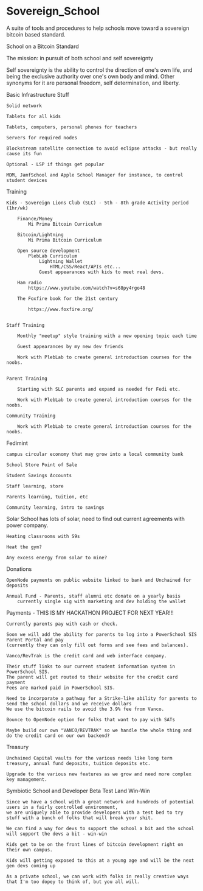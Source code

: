 # Sovereign_School
A suite of tools and procedures to help schools move toward a sovereign bitcoin based standard.

School on a Bitcoin Standard

The mission: in pursuit of both school and self sovereignty

Self sovereignty is the ability to control the direction of one's own life, and being the exclusive authority over one's own body and mind. Other synonyms for it are personal freedom, self determination, and liberty.


Basic Infrastructure Stuff

	Solid network
	
	Tablets for all kids
	
	Tablets, computers, personal phones for teachers
	
	Servers for required nodes
	
	Blockstream satellite connection to avoid eclipse attacks - but really cause its fun
	
	Optional - LSP if things get popular
	
	MDM, JamfSchool and Apple School Manager for instance, to control student devices



Training

	Kids - Sovereign Lions Club (SLC) - 5th - 8th grade Activity period (1hr/wk)
	
		Finance/Money
			Mi Prima Bitcoin Curriculum
			
		Bitcoin/Lightning
			Mi Prima Bitcoin Curriculum
			
		Open source development
			PlebLab Curriculum
				Lightning Wallet
					HTML/CSS/React/APIs etc...
				Guest appearances with kids to meet real devs.
				
		Ham radio
			https://www.youtube.com/watch?v=s68py4rgo48
			
		The Foxfire book for the 21st century
	
			https://www.foxfire.org/
	
			
	Staff Training
	
		Monthly "meetup" style training with a new opening topic each time
		
		Guest appearances by my new dev friends
		
		Work with PlebLab to create general introduction courses for the noobs.
		
		
	Parent Training
	
		Starting with SLC parents and expand as needed for Fedi etc.
		
		Work with PlebLab to create general introduction courses for the noobs.
		
	Community Training
	
		Work with PlebLab to create general introduction courses for the noobs.


Fedimint

	campus circular economy that may grow into a local community bank
	
	School Store Point of Sale
	
	Student Savings Accounts
	
	Staff learning, store
	
	Parents learning, tuition, etc
	
	Community learning, intro to savings


Solar
	School has lots of solar, need to find out current agreements with power company.
	
	Heating classrooms with S9s
	
	Heat the gym?
	
	Any excess energy from solar to mine?
		

Donations

	OpenNode payments on public website linked to bank and Unchained for deposits
	
	Annual Fund - Parents, staff alumni etc donate on a yearly basis
		currently single sig with marketing and dev holding the wallet	

Payments - THIS IS MY HACKATHON PROJECT FOR NEXT YEAR!!!

	Currently parents pay with cash or check.
	
	Soon we will add the ability for parents to log into a PowerSchool SIS Parent Portal and pay 
	(currently they can only fill out forms and see fees and balances). 
	
	Vanco/RevTrak is the credit card and web interface company. 
	
	Their stuff links to our current student information system in PowerSchool SIS. 
	The parent will get routed to their website for the credit card payment
	Fees are marked paid in PowerSchool SIS. 
	
	Need to incorporate a pathway for a Strike-like ability for parents to send the school dollars and we receive dollars
	We use the bitcoin rails to avoid the 3.9% fee from Vanco.
	
	Bounce to OpenNode option for folks that want to pay with SATs
	
	Maybe build our own "VANCO/REVTRAK" so we handle the whole thing and do the credit card on our own backend?


Treasury

	Unchained Capital vaults for the various needs like long term treasury, annual fund deposits, tuition deposits etc.
	
	Upgrade to the various new features as we grow and need more complex key management.
	
  
Symbiotic School and Developer Beta Test Land Win-Win

	Since we have a school with a great network and hundreds of potential users in a fairly controlled environment,
	we are uniquely able to provide developers with a test bed to try stuff with a bunch of folks that will break your shit.
	
	We can find a way for devs to support the school a bit and the school will support the devs a bit - win-win
	
	Kids get to be on the front lines of bitcoin development right on their own campus.
	
	Kids will getting exposed to this at a young age and will be the next gen devs coming up
	
	As a private school, we can work with folks in really creative ways that I'm too dopey to think of, but you all will.


